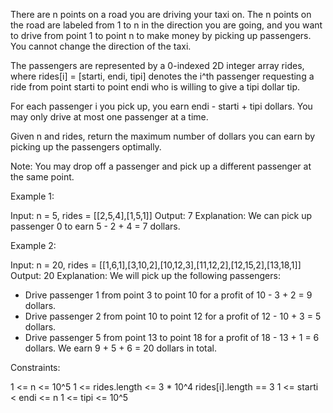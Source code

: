 There are n points on a road you are driving your taxi on. The n points on
the road are labeled from 1 to n in the direction you are going, and you want
to drive from point 1 to point n to make money by picking up passengers. You
cannot change the direction of the taxi.

The passengers are represented by a 0-indexed 2D integer array rides, where
rides[i] = [starti, endi, tipi] denotes the i^th passenger requesting a ride
from point starti to point endi who is willing to give a tipi dollar tip.

For each passenger i you pick up, you earn endi - starti + tipi dollars. You
may only drive at most one passenger at a time.

Given n and rides, return the maximum number of dollars you can earn by
picking up the passengers optimally.

Note: You may drop off a passenger and pick up a different passenger at the
same point.


Example 1:


Input: n = 5, rides = [[2,5,4],[1,5,1]]
Output: 7
Explanation: We can pick up passenger 0 to earn 5 - 2 + 4 = 7 dollars.


Example 2:


Input: n = 20, rides =
[[1,6,1],[3,10,2],[10,12,3],[11,12,2],[12,15,2],[13,18,1]]
Output: 20
Explanation: We will pick up the following passengers:
- Drive passenger 1 from point 3 to point 10 for a profit of 10 - 3 + 2 = 9
dollars.
- Drive passenger 2 from point 10 to point 12 for a profit of 12 - 10 + 3 = 5
dollars.
- Drive passenger 5 from point 13 to point 18 for a profit of 18 - 13 + 1 = 6
dollars.
We earn 9 + 5 + 6 = 20 dollars in total.


Constraints:


1 <= n <= 10^5
1 <= rides.length <= 3 * 10^4
rides[i].length == 3
1 <= starti < endi <= n
1 <= tipi <= 10^5




